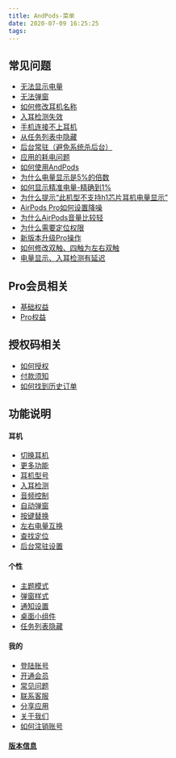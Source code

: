 ```yaml
---
title: AndPods-菜单
date: 2020-07-09 16:25:25
tags:
---
```


## 常见问题
* [无法显示电量](/2020/10/16/waiting-power/#无法显示电量)
* [无法弹窗](/2020/07/09/normal/#无法弹窗)
* [如何修改耳机名称](/2020/07/09/normal/#如何修改耳机名称)
* [入耳检测失效](/2020/07/09/normal/#入耳检测失效)
* [手机连接不上耳机](/2020/07/09/normal/#手机连接不上耳机)
* [从任务列表中隐藏](/2020/07/09/normal/#从任务列表中隐藏)
* [后台常驻（避免系统杀后台）](/2020/07/09/normal/#后台常驻（避免系统杀后台）)
* [应用的耗电问题](/2020/07/09/normal/#应用的耗电问题)
* [如何使用AndPods](/2020/07/09/normal/#如何使用AndPods)
* [为什么电量显示是5%的倍数](/2020/07/09/normal/#为什么电量显示是5-的倍数)
* [如何显示精准电量-精确到1%](/2020/10/16/waiting-power/#三、精确的电量显示：精确到1-与IOS一致（应用版本1-6-5以上）)
* [为什么提示“此机型不支持h1芯片耳机电量显示”](/2020/07/09/normal/#为什么提示“此机型不支持h1芯片耳机电量显示”)
* [AirPods Pro如何设置降噪](/2020/07/09/normal/#AirPods-Pro如何设置降噪)
* [为什么AirPods音量比较轻](/2020/07/09/normal/#为什么AirPods音量比较轻)
* [为什么需要定位权限](/2020/07/09/normal/#为什么需要定位权限)
* [新版本升级Pro操作](/2020/07/09/normal/#新版本升级Pro操作)
* [如何修改双触、四触为左右双触](/2020/07/09/normal/#如何修改双触、四触为左右双触)
* [电量显示、入耳检测有延迟](/2020/07/09/normal/#电量显示、入耳检测有延迟)

## Pro会员相关
* [基础权益](/2020/07/10/pro/#基础权益)
* [Pro权益](/2020/07/10/pro/#Pro权益)

## 授权码相关
* [如何授权](/2020/07/10/code/#如何授权)
* [付款须知](/2020/07/10/code/#付款须知)
* [如何找到历史订单](/2020/07/10/code/#如何找到历史订单)

## 功能说明

#### 耳机
* [切换耳机](/2022/05/12/v2-earphone#切换耳机)
* [更多功能](/2022/05/12/v2-earphone#更多功能)
* [耳机型号](/2022/05/12/v2-earphone#耳机型号)
* [入耳检测](/2022/05/12/v2-earphone#入耳检测)
* [音频控制](/2022/05/12/v2-earphone#音频控制)
* [自动弹窗](/2022/05/12/v2-earphone#自动弹窗)
* [按键替换](/2022/05/12/v2-earphone#按键替换)
* [左右电量互换](/2022/05/12/v2-earphone/#左右电量互换（限高仿）)
* [查找定位](/2022/05/12/v2-earphone#查找定位)
* [后台常驻设置](/2022/05/12/v2-earphone#后台常驻设置)

#### 个性
* [主题模式](/2022/05/12/v2-personal/#主题模式)
* [弹窗样式](/2022/05/12/v2-personal/#弹窗样式)
* [通知设置](/2022/05/12/v2-personal/#通知设置)
* [桌面小组件](/2022/05/12/v2-personal/#桌面小组件)
* [任务列表隐藏](/2022/05/12/v2-personal/#任务列表隐藏)

#### 我的
* [登陆账号](/2022/05/12/v2-about/#登陆账号)
* [开通会员](/2022/05/12/v2-about/#开通会员)
* [常见问题](/2022/05/12/v2-about/#常见问题)
* [联系客服](/2022/05/12/v2-about/#联系客服)
* [分享应用](/2022/05/12/v2-about/#分享应用)
* [关于我们](/2022/05/12/v2-about/#关于我们)
* [如何注销账号](/2021/12/18/account-delete/)

#### [版本信息](/2020/10/28/version)

<script>
  var _paq = window._paq = window._paq || [];
  /* tracker methods like "setCustomDimension" should be called before "trackPageView" */
  _paq.push(['trackPageView']);
  _paq.push(['enableLinkTracking']);
  (function() {
    var u="https://matomo.yyr5.com/";
    _paq.push(['setTrackerUrl', u+'matomo.php']);
    _paq.push(['setSiteId', '3']);
    var d=document, g=d.createElement('script'), s=d.getElementsByTagName('script')[0];
    g.async=true; g.src=u+'matomo.js'; s.parentNode.insertBefore(g,s);
  })();
</script>
